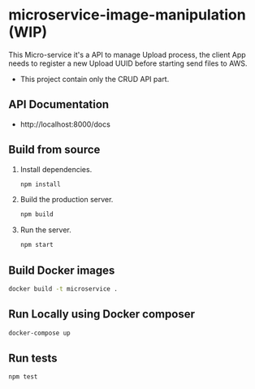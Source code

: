 # microservice-image-manipulation (WIP)
This Micro-service it's a API to manage Upload process, the client App needs to register a new Upload UUID before starting send files to AWS.
- This project contain only the CRUD API part.

## API Documentation
- http://localhost:8000/docs

## Build from source

1. Install dependencies.

   ```sh
   npm install
   ```

2. Build the production server.

   ```sh
   npm build
   ```

3. Run the server.
   ```sh
   npm start
   ```

## Build Docker images

```sh
docker build -t microservice .
```

## Run Locally using Docker composer

```sh
docker-compose up
```

## Run tests

```sh
npm test
```
